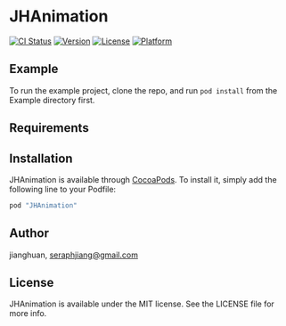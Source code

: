 # JHAnimation

[![CI Status](http://img.shields.io/travis/jianghuan/JHAnimation.svg?style=flat)](https://travis-ci.org/jianghuan/JHAnimation)
[![Version](https://img.shields.io/cocoapods/v/JHAnimation.svg?style=flat)](http://cocoapods.org/pods/JHAnimation)
[![License](https://img.shields.io/cocoapods/l/JHAnimation.svg?style=flat)](http://cocoapods.org/pods/JHAnimation)
[![Platform](https://img.shields.io/cocoapods/p/JHAnimation.svg?style=flat)](http://cocoapods.org/pods/JHAnimation)

## Example

To run the example project, clone the repo, and run `pod install` from the Example directory first.

## Requirements

## Installation

JHAnimation is available through [CocoaPods](http://cocoapods.org). To install
it, simply add the following line to your Podfile:

```ruby
pod "JHAnimation"
```

## Author

jianghuan, seraphjiang@gmail.com

## License

JHAnimation is available under the MIT license. See the LICENSE file for more info.
